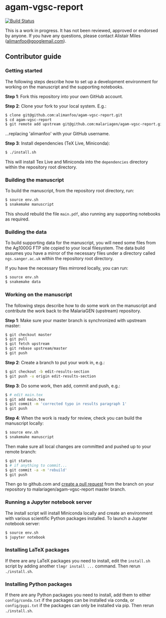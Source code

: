 # agam-vgsc-report

[![Build Status](https://travis-ci.org/malariagen/agam-vgsc-report.svg?branch=master)](https://travis-ci.org/malariagen/agam-vgsc-report)

This is a work in progress. It has not been reviewed, approved or endorsed by anyone. If you have 
any questions, please contact Alistair Miles (alimanfoo@googlemail.com).

## Contributor guide

### Getting started

The following steps describe how to set up a development environment for working on the manuscript 
and the supporting notebooks.

**Step 1**: Fork this repository into your own GitHub account.

**Step 2**: Clone your fork to your local system. E.g.:

```bash
$ clone git@github.com:alimanfoo/agam-vgsc-report.git
$ cd agam-vgsc-report
$ git remote add upstream git@github.com:malariagen/agam-vgsc-report.git
```

...replacing 'alimanfoo' with your GitHub username.

**Step 3**: Install dependencies (TeX Live, Miniconda):

```bash
$ ./install.sh
```

This will install Tex Live and Miniconda into the ``dependencies`` directory within the repository
root directory.

### Building the manuscript

To build the manuscript, from the repository root directory, run:

```bash
$ source env.sh
$ snakemake manuscript
```

This should rebuild the file ``main.pdf``, also running any supporting notebooks as 
required.

### Building the data

To build supporting data for the manuscript, you will need some files from the Ag1000G FTP site
copied to your local filesystem. The data build assumes you have a mirror of the necessary files
under a directory called ``ngs.sanger.ac.uk`` within the repository root directory.

If you have the necessary files mirrored locally, you can run:

```bash
$ source env.sh
$ snakemake data
```

### Working on the manuscript

The following steps describe how to do some work on the manuscript and contribute the work back to
the MalariaGEN (upstream) repository.

**Step 1**: Make sure your master branch is synchronized with upstream master:

```bash
$ git checkout master
$ git pull
$ git fetch upstream
$ git rebase upstream/master
$ git push
```

**Step 2**: Create a branch to put your work in, e.g.:

```bash
$ git checkout -b edit-results-section
$ git push -u origin edit-results-section
```

**Step 3**: Do some work, then add, commit and push, e.g.:

```bash
$ # edit main.tex
$ git add main.tex
$ git commit -m 'corrected typo in results paragraph 1'
$ git push
```

**Step 4**: When the work is ready for review, check you can
build the manuscript locally:

```bash
$ source env.sh
$ snakemake manuscript
```

Then make sure all local changes are committed and pushed up to 
your remote branch:

```bash
$ git status
$ # if anything to commit...
$ git commit -a -m 'rebuild'
$ git push
```

Then go to github.com and [create a pull request](https://github.com/malariagen/agam-vgsc-report/compare) 
from the branch on your repository to malariagen/agam-vgsc-report master branch.

### Running a Jupyter notebook server

The install script will install Miniconda locally and create an
environment with various scientific Python packages installed. To launch 
a Jupyter notebook server:

```bash
$ source env.sh
$ jupyter notebook
```

### Installing LaTeX packages

If there are any LaTeX packages you need to install, edit the ``install.sh`` script by adding 
another ``tlmgr install ...`` command. Then rerun ``./install.sh``.


### Installing Python packages

If there are any Python packages you need to install, add them to either 
``config/conda.txt`` if the packages can be installed via conda, or ``config/pypi.txt`` if the 
packages can only be installed via pip. Then rerun ``./install.sh``.
